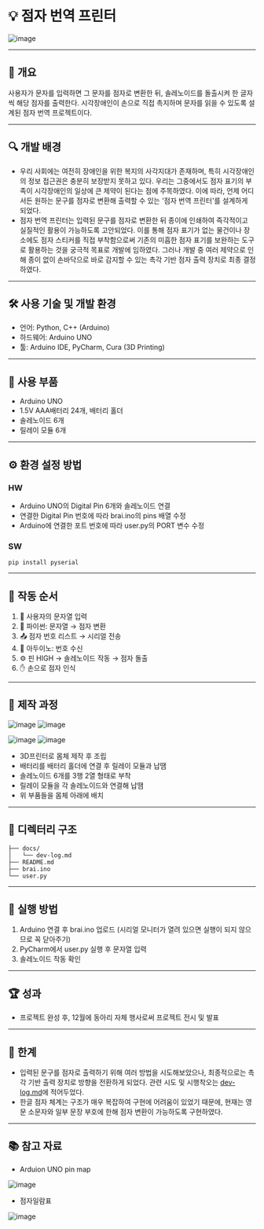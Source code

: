 # 💡 점자 번역 프린터  
![image](https://github.com/user-attachments/assets/3592ab4a-941b-4ef4-9080-a84da1bf5314)

---

## 📌 개요  

사용자가 문자를 입력하면 그 문자를 점자로 변환한 뒤, 솔레노이드를 돌출시켜 한 글자씩 해당 점자를 출력한다. 시각장애인이 손으로 직접 촉지하며 문자를 읽을 수 있도록 설계된 점자 번역 프로젝트이다.  

---

## 🔍 개발 배경  
 - 우리 사회에는 여전히 장애인을 위한 복지의 사각지대가 존재하며, 특히 시각장애인의 정보 접근권은 충분히 보장받지 못하고 있다. 우리는 그중에서도 점자 표기의 부족이 시각장애인의 일상에 큰 제약이 된다는 점에 주목하였다. 이에 따라, 언제 어디서든 원하는 문구를 점자로 변환해 출력할 수 있는 '점자 번역 프린터'를 설계하게 되었다.
 - 점자 번역 프린터는 입력된 문구를 점자로 변환한 뒤 종이에 인쇄하여 즉각적이고 실질적인 활용이 가능하도록 고안되었다. 이를 통해 점자 표기가 없는 물건이나 장소에도 점자 스티커를 직접 부착함으로써 기존의 미흡한 점자 표기를 보완하는 도구로 활용하는 것을 궁극적 목표로 개발에 임하였다. 그러나 개발 중 여러 제약으로 인해 종이 없이 손바닥으로 바로 감지할 수 있는 촉각 기반 점자 출력 장치로 최종 결정하였다.  

---

## 🛠 사용 기술 및 개발 환경  
- 언어: Python, C++ (Arduino)  
- 하드웨어: Arduino UNO   
- 툴: Arduino IDE, PyCharm, Cura (3D Printing)  

---

## 🧱 사용 부품  
- Arduino UNO
- 1.5V AAA배터리 24개, 배터리 홀더
- 솔레노이드 6개
- 릴레이 모듈 6개

---

## ⚙️ 환경 설정 방법  
### HW
- Arduino UNO의 Digital Pin 6개와 솔레노이드 연결
- 연결한 Digital Pin 번호에 따라 brai.ino의 pins 배열 수정
- Arduino에 연결한 포트 번호에 따라 user.py의 PORT 변수 수정
### SW
```pip install pyserial```

---

## 🚦 작동 순서  
1. 📝 사용자의 문자열 입력  
2. 🐍 파이썬: 문자열 → 점자 변환  
3. 📤 점자 번호 리스트 → 시리얼 전송  
4. 🧠 아두이노: 번호 수신  
5. ⚙️ 핀 HIGH → 솔레노이드 작동 → 점자 돌출  
6. ✋ 손으로 점자 인식  

---

## 🧰 제작 과정  
![image](https://github.com/user-attachments/assets/07178ada-bafa-47cc-a50a-4bc741d99e6f)
![image](https://github.com/user-attachments/assets/4a533e03-6ad1-4b87-a81e-f8e9b0a84138)

![image](https://github.com/user-attachments/assets/c9c3ad43-f512-47d1-bd7b-18b3fea5631f)
![image](https://github.com/user-attachments/assets/5bd896d2-0d3c-4b73-8453-5fea8d48b1d5)

- 3D프린터로 몸체 제작 후 조립
- 배터리를 배터리 홀더에 연결 후 릴레이 모듈과 납땜
- 솔레노이드 6개를 3행 2열 형태로 부착
- 릴레이 모듈을 각 솔레노이드와 연결해 납땜
- 위 부품들을 몸체 아래에 배치

---

## 📁 디렉터리 구조

```
├── docs/
│   └── dev-log.md    
├── README.md
├── brai.ino
└── user.py
```

---

## 🚀 실행 방법  
1. Arduino 연결 후 brai.ino 업로드 (시리얼 모니터가 열려 있으면 실행이 되지 않으므로 꼭 닫아주기)
2. PyCharm에서 user.py 실행 후 문자열 입력
3. 솔레노이드 작동 확인
 
---

## 🏆 성과
- 프로젝트 완성 후, 12월에 동아리 자체 행사로써 프로젝트 전시 및 발표

---

## 💭 한계  
- 입력된 문구를 점자로 출력하기 위해 여러 방법을 시도해보았으나, 최종적으로는 촉각 기반 출력 장치로 방향을 전환하게 되었다. 관련 시도 및 시행착오는 [dev-log.md](docs/dev-log.md)에 적어두었다. 
- 한글 점자 체계는 구조가 매우 복잡하여 구현에 어려움이 있었기 때문에, 현재는 영문 소문자와 일부 문장 부호에 한해 점자 변환이 가능하도록 구현하였다.

---

## 📚 참고 자료
- Arduion UNO pin map
  
![image](https://github.com/user-attachments/assets/6f5a1a7b-1715-4d97-b8a0-a25e3f4411ce)
- 점자일람표
  
![image](https://github.com/user-attachments/assets/fd2986c2-bce5-44db-9058-67bc18e1bf90)
